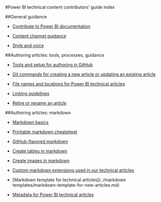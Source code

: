<properties title="" pageTitle="Power BI technical content contributors' guide index" description="Lists the articles available in the Power BI technical content contributors' guide for Power BI.microsoft.com." metaKeywords="" services="" solutions="" documentationCenter="" authors="tysonn" videoId="" scriptId="" manager="carolz" />

<tags ms.service="contributor-guide" ms.devlang="" ms.topic="article" ms.tgt_pltfrm="" ms.workload="" ms.date="12/19/2014" ms.author="tysonn" />

#Power BI technical content contributors' guide index

##General guidance

- [Contribute to Power BI documentation](./../README.md)

- [Content channel guidance](./content-channel-guidance.md)

- [Style and voice](./style-and-voice.md)


##Authoring articles: tools, processes, guidance

- [Tools and setup for authoring in GitHub](./tools-and-setup.md)

- [Git commands for creating a new article or updating an existing article](./git-commands-for-master.md)

<!-- [Git commands for staging an article on the internal preview site](./git-commands-for-sandbox.md)-->

- [File names and locations for Power BI technical articles](./file-names-and-locations.md)

- [Linking guidelines](./create-links-markdown.md/)

- [Retire or rename an article](./retire-or-rename-an-article.md)


##Authoring articles: markdown

- [Markdown basics](https://help.github.com/articles/markdown-basics/)

- [Printable markdown cheatsheet](./media/documents/markdown-cheatsheet.pdf?raw=true)

- [GitHub-flavored markdown](https://help.github.com/articles/github-flavored-markdown/)

- [Create tables in markdown](./create-tables-markdown.md)

- [Create images in markdown](./create-images-markdown.md)

- [Custom markdown extensions used in our technical articles](./custom-markdown-extensions.md)

- [Markdown template for technical articles](../markdown templates/markdown-template-for-new-articles.md)

- [Metadata for Power BI technical articles](./article-metadata.md)
